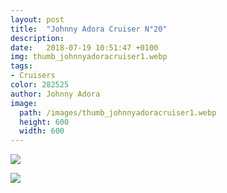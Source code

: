 ```yaml
---
layout: post
title:  "Johnny Adora Cruiser N°20"
description: 
date:   2018-07-19 10:51:47 +0100
img: thumb_johnnyadoracruiser1.webp
tags: 
- Cruisers
color: 282525
author: Johnny Adora
image:
  path: /images/thumb_johnnyadoracruiser1.webp
  height: 600
  width: 600
---
```


![]({{site.baseurl}}/images/johnnyadoracruiser1.webp)

![]({{site.baseurl}}/images/johnnyadoracruiser2.webp)
